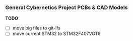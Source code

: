 ### General Cybernetics Project PCBs & CAD Models

**TODO**
- [ ] move big files to git-lfs
- [ ] move current STM32 to STM32F407VGT6